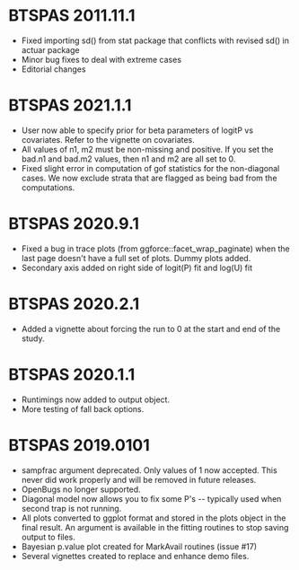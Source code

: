 # BTSPAS 2011.11.1

* Fixed importing sd() from stat package that conflicts with revised sd() in actuar package
* Minor bug fixes to deal with extreme cases
* Editorial changes

# BTSPAS 2021.1.1

* User now able to specify prior for beta parameters of logitP vs covariates.
Refer to the vignette on covariates.
* All values of n1, m2 must be non-missing and positive. If you set the bad.n1
and bad.m2 values, then n1 and m2 are all set to 0.
* Fixed slight error in computation of gof statistics for the non-diagonal cases. We now exclude 
strata that are flagged as being bad from the computations.

# BTSPAS 2020.9.1

* Fixed a bug in trace plots (from ggforce::facet_wrap_paginate) 
when the last page doesn't have a full set of plots. Dummy plots added.
* Secondary axis added on right side of logit(P) fit and log(U) fit
 
# BTSPAS  2020.2.1

* Added a vignette about forcing the run to 0 at the start and end of the study.

# BTSPAS 2020.1.1

* Runtimings now added to output object.
* More testing of fall back options.

# BTSPAS 2019.0101
 
* sampfrac argument deprecated. Only values of 1 now accepted. This never did work properly and will be
removed in future releases.
* OpenBugs no longer supported.
* Diagonal model now allows you to fix some P's -- typically used when second trap is not running.
* All plots converted to ggplot format and stored in the plots object in the final result. An argument is available in the fitting routines to stop saving output to files. 
* Bayesian p.value plot created for MarkAvail routines (issue #17) 
* Several vignettes created to replace and enhance demo files.


